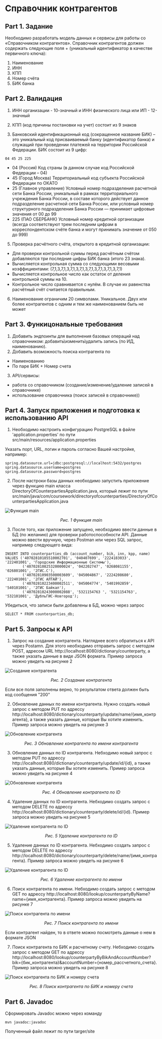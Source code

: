 # Справочник контрагентов

## Part 1. Задание

Необходимо разработать модель данных и сервисы для работы со «Справочником контрагентов». Справочник контрагентов должен содержать следующие поля + (уникальный идентификатор в качестве первичного ключа): 

1. Наименование
2. ИНН
3. КПП
4. Номер счёта
5. БИК банка


## Part 2. Валидация

1. ИНН организации - 10-значный и ИНН физического лица или ИП - 12-значный

2. КПП (код причины постановки на учет) состоит из 9 знаков

3. Банковский идентификационный код (сокращенное название БИК) – это уникальный код присваиваемый банку (идентификатор банка) и служащий при проведении платежей на территории Российской Федерации. БИК состоит из 9 цифр: 

```
04 45 25 225
```

* 04 (Россия) Код страны (в данном случае код Российской Федерации – 04)
* 45 (Город Москва) Территориальный код субъекта Российской Федерации по ОКАТО
* 25 (Главное управление) Условный номер подразделения расчетной сети Банка России,
уникальный в рамках территориального учреждения Банка России, в составе которого действует данное подразделение расчетной сети Банка России, или условный номер структурного подразделения Банка России — принимает цифровые значения от 00 до 99
* 225 (ПАО СБЕРБАНК) Условный номер кредитной организации (всегда соответствуют трем последним цифрам в корреспондентском счёте банка и могут принимать значение от 050 до 999)

5. Проверка расчётного счёта, открытого в кредитной организации:
- Для проверки контрольной суммы перед расчётным счётом добавляются три последние цифры БИК банка (итого 23 знака).
- Вычисляется контрольная сумма со следующими весовыми коэффициентами: (7,1,3,7,1,3,7,1,3,7,1,3,7,1,3,7,1,3,7,1,3,7,1)
- Вычисляется контрольное число как остаток от деления контрольной суммы на 10.
- Контрольное число сравнивается с нулём. В случае их равенства расчётный счёт
считается правильным.

6. Наименование ограничим 20 символами.
Уникальное. Двух или более контрагентов с одним и тем же наименованием быть не может

## Part 3. Функицональные требования

1. Добавить эндпоинты для выполнения базовых операций над справочником: добавить\изменить\удалить запись (по ИД, наименованию).
2. Добавить возможность поиска контрагента по
* Наименованию
* По паре БИК + Номер счета

3. API/сервисы:
* работа со справочником (создание/изменение/удаление записей в справочнике) 
* использование справочника (поиск записей в справочнике))


## Part 4. Запуск приложения и подготовка к использованию API

1. Необходимо настроить конфигурацию PostgreSQL в файле 'application.properties' по пути src/main/resources/application.properties

Указать порт, URL, логин и пароль согласно Вашей настройке, например:

```
spring.datasource.url=jdbc:postgresql://localhost:5432/postgres
spring.datasource.username=postgres
spring.datasource.password=postgres
```

2. После настроки базы данных необходимо запустить приложение через функцию main класса DirectoryOfCounterpartiesApplication.java, который лежит по пути src/main/java/com/coursework/directoryofcounterparties/DirectoryOfCounterpartiesApplication.java

![Функция main](img/img_01.png "Функция main")
*<p align="center">Рис. 1 Функция main<p>*


3. После того, как приложение запущено, необходимо ввести данные в БД (по желанию) для проверки работоспособности API. Данные можно ввести вручную, через Postman или через SQL запрос, например следующего вида: 

```
INSERT INTO counterparties_db (account_number, bik, inn, kpp, name)
VALUES ('40702810185510002701', '040407699', '2224183033', '222401001', 'Городские Информационные Системы'),
        ('40702810825320000024', '042202747', '0268081155', '026801001', '2ГИС.С'),
        ('40702810903500003609', '045004867', '2224208680', '222401001', '2ГИС АЛТАЙ'),
        ('40702810223400002511', '045004774', '5401992859', '540101001', '2ГИС Байкал'),
        ('40702810243000002088', '5321154763 ', '5321154763', '532101001', 'ДубльГИС-Новгород');
```

Убедиться, что записи были добавлены в БД, можно через запрос 

```
SELECT * FROM counterparties_db;
```

## Part 5. Запросы к API

1. Запрос на создание контрагента. Нагляднее всего обратиться к API через Postamn. Для этого необходимо отправить запрос с методом POST, адресом URL http://localhost:8080/dictionary/counterparty, а также указать данные в виде JSON формата. Пример запроса можно увидеть на рисунке 2

![Создание контрагента](img/img_02.png "Создание контрагента")
*<p align="center">Рис. 2 Создание контрагента<p>*

Если все поля заполнены верно, то результатом ответа должен быть код сообщения "200"

2. Обновление данных по имени контрагента. Нужно создать новый запрос с методом PUT по адрессу http://localhost:8080/dictionary/counterparty/update/name/{имя_контрагента}, а также указать данные, которые Вы хотите изменить. Пример запроса можно увидеть на рисунке 3

![Обновление контрагента](img/img_03.png "Обновление контрагента")
*<p align="center">Рис. 3 Обновление контрагента по имени контрагента<p>*

3. Обновление данных по ID контрагента. Небходимо новый запрос с методом PUT по адрессу http://localhost:8080/dictionary/counterparty/update/id/{id}, а также указать данные, которые Вы хотите изменить. Пример запроса можно увидеть на рисунке 4

![Обновление контрагента](img/img_04.png "Обновление контрагента")
*<p align="center">Рис. 4 Обновление контрагента по ID<p>*

4. Удаление данных по ID контрагента. Небходимо создать запрос с методом DELETE по адрессу http://localhost:8080/dictionary/counterparty/delete/id/{id}. Пример запроса можно увидеть на рисунке 5

![Удаление контрагента по ID](img/img_05.png "Удаление контрагента по ID")
*<p align="center">Рис. 5 Удаление контрагента по ID<p>*

5. Удаление данных по ID контрагента. Небходимо создать запрос с методом DELETE по адрессу http://localhost:8080/dictionary/counterparty/delete/name/{имя_контрагента}. Пример запроса можно увидеть на рисунке 6

![Удаление контрагента по ID](img/img_06.png "Удаление контрагента по ID")
*<p align="center">Рис. 6 Удаление контрагента по имени<p>*

6. Поиск контрагента по имени. Небходимо создать запрос с методом GET по адрессу http://localhost:8080/lookup/counterpartyByName?name={имя_контрагента}. Пример запроса можно увидеть на рисунке 7

![Поиск контрагента по имени](img/img_07.png "Поиск контрагента по имени")
*<p align="center">Рис. 7  Поиск контрагента по имени<p>*

Если контрагент найден, то в ответе можно посмотреть данные о нем в формате JSON

7. Поиск контрагента по БИК и расчетному счету. Небходимо создать запрос с методом GET по адрессу http://localhost:8080/lookup/counterpartyByBikAndAccountNumber?bik={бик_контрагента}&accountNumber={номер_рассчетного_счета}. Пример запроса можно увидеть на рисунке 8

![Поиск контрагента по БИК и номеру счета](img/img_08.png "Поиск контрагента по БИК и номеру счета")
*<p align="center">Рис. 8  Поиск контрагента по БИК и номеру счета<p>*

## Part 6. Javadoc


Сформировать Javadoc можно через команду
```
mvn javadoc:javadoc
```
Полученный файл лежит по пути targer/site
